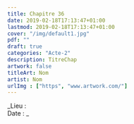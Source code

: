 ```yaml
---
title: Chapitre 36
date: 2019-02-18T17:13:47+01:00
lastmod: 2019-02-18T17:13:47+01:00
cover: "/img/default1.jpg"
pdf: ""
draft: true
categories: "Acte-2"
description: TitreChap
artwork: false
titleArt: Nom
artist: Nom
urlImg : ["https", "www.artwork.com/"]
---
```

_Lieu :   
Date : _